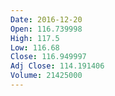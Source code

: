 ```yaml
---
Date: 2016-12-20
Open: 116.739998
High: 117.5
Low: 116.68
Close: 116.949997
Adj Close: 114.191406
Volume: 21425000
---
```

